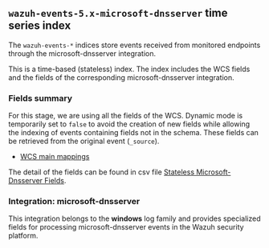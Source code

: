 ## `wazuh-events-5.x-microsoft-dnsserver` time series index

The `wazuh-events-*` indices store events received from monitored endpoints through the microsoft-dnsserver integration.

This is a time-based (stateless) index. The index includes the WCS fields and the fields of the corresponding microsoft-dnsserver integration.

### Fields summary

For this stage, we are using all the fields of the WCS. Dynamic mode is temporarily set to `false` to avoid the creation of new fields while allowing the indexing of events containing fields not in the schema. These fields can be retrieved from the original event (`_source`).

- [WCS main mappings](../../stateless/docs/fields.csv)

The detail of the fields can be found in csv file [Stateless Microsoft-Dnsserver Fields](fields.csv).

### Integration: microsoft-dnsserver

This integration belongs to the **windows** log family and provides specialized fields for processing microsoft-dnsserver events in the Wazuh security platform.
